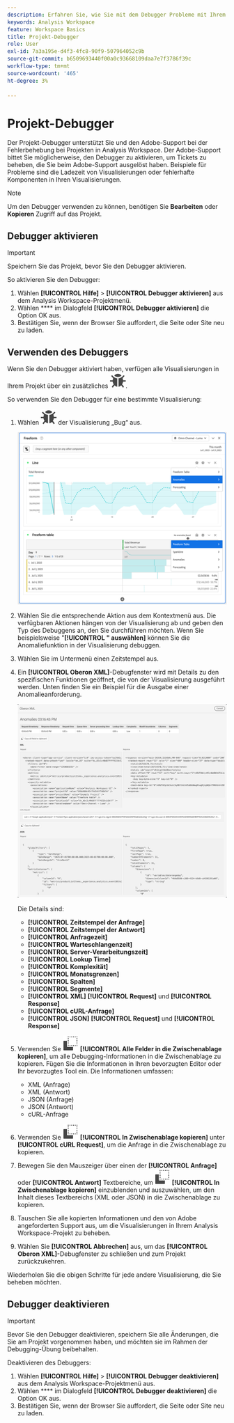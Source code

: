 ```yaml
---
description: Erfahren Sie, wie Sie mit dem Debugger Probleme mit Ihrem Projekt in Analysis Workspace beheben können.
keywords: Analysis Workspace
feature: Workspace Basics
title: Projekt-Debugger
role: User
exl-id: 7a3a195e-d4f3-4fc8-90f9-507964052c9b
source-git-commit: b6509693440f00a0c93668109daa7e7f3786f39c
workflow-type: tm+mt
source-wordcount: '465'
ht-degree: 3%

---
```


# Projekt-Debugger

Der Projekt-Debugger unterstützt Sie und den Adobe-Support bei der Fehlerbehebung bei Projekten in Analysis Workspace. Der Adobe-Support bittet Sie möglicherweise, den Debugger zu aktivieren, um Tickets zu beheben, die Sie beim Adobe-Support ausgelöst haben. Beispiele für Probleme sind die Ladezeit von Visualisierungen oder fehlerhafte Komponenten in Ihren Visualisierungen.

>[!NOTE]
>
>Um den Debugger verwenden zu können, benötigen Sie **Bearbeiten** oder **Kopieren** Zugriff auf das Projekt.
>

## Debugger aktivieren

>[!IMPORTANT]
>
>Speichern Sie das Projekt, bevor Sie den Debugger aktivieren.
>

So aktivieren Sie den Debugger:

1. Wählen **[!UICONTROL Hilfe]** > **[!UICONTROL Debugger aktivieren]** aus dem Analysis Workspace-Projektmenü.
1. Wählen **** im Dialogfeld **[!UICONTROL Debugger aktivieren]** die Option OK aus.
1. Bestätigen Sie, wenn der Browser Sie auffordert, die Seite oder Site neu zu laden.


## Verwenden des Debuggers

Wenn Sie den Debugger aktiviert haben, verfügen alle Visualisierungen in Ihrem Projekt über ein zusätzliches ![-Symbol](/help/assets/icons/Bug.svg).

So verwenden Sie den Debugger für eine bestimmte Visualisierung:

1. Wählen ![ oben ](/help/assets/icons/Bug.svg) der Visualisierung „Bug“ aus.

   ![Debugger-Kontextmenü](assets/debugger-context-menu.png)

1. Wählen Sie die entsprechende Aktion aus dem Kontextmenü aus. Die verfügbaren Aktionen hängen von der Visualisierung ab und geben den Typ des Debuggens an, den Sie durchführen möchten. Wenn Sie beispielsweise &quot;**[!UICONTROL &quot; auswählen]** können Sie die Anomaliefunktion in der Visualisierung debuggen.
1. Wählen Sie im Untermenü einen Zeitstempel aus.
1. Ein **[!UICONTROL Oberon XML]**-Debugfenster wird mit Details zu den spezifischen Funktionen geöffnet, die von der Visualisierung ausgeführt werden. Unten finden Sie ein Beispiel für die Ausgabe einer Anomalieanforderung.

   ![Ausgabe-Debuganforderung](assets/debugger-oberon.png)

   Die Details sind:

   * **[!UICONTROL Zeitstempel der Anfrage]**
   * **[!UICONTROL Zeitstempel der Antwort]**
   * **[!UICONTROL Anfragezeit]**
   * **[!UICONTROL Warteschlangenzeit]**
   * **[!UICONTROL Server-Verarbeitungszeit]**
   * **[!UICONTROL Lookup Time]**
   * **[!UICONTROL Komplexität]**
   * **[!UICONTROL Monatsgrenzen]**
   * **[!UICONTROL Spalten]**
   * **[!UICONTROL Segmente]**
   * **[!UICONTROL XML]** **[!UICONTROL Request]** und **[!UICONTROL Response]**
   * **[!UICONTROL cURL-Anfrage]**
   * **[!UICONTROL JSON]** **[!UICONTROL Request]** und **[!UICONTROL Response]**

1. Verwenden Sie ![Kopieren](/help/assets/icons/Copy.svg) **[!UICONTROL Alle Felder in die Zwischenablage kopieren]**, um alle Debugging-Informationen in die Zwischenablage zu kopieren. Fügen Sie die Informationen in Ihren bevorzugten Editor oder Ihr bevorzugtes Tool ein. Die Informationen umfassen:

   * XML (Anfrage)
   * XML (Antwort)
   * JSON (Anfrage)
   * JSON (Antwort)
   * cURL-Anfrage

1. Verwenden Sie ![Kopieren](/help/assets/icons/Copy.svg) **[!UICONTROL In Zwischenablage kopieren]** unter **[!UICONTROL cURL Request]**, um die Anfrage in die Zwischenablage zu kopieren.
1. Bewegen Sie den Mauszeiger über einen der **[!UICONTROL Anfrage]** oder **[!UICONTROL Antwort]** Textbereiche, um ![Kopieren](/help/assets/icons/Copy.svg) **[!UICONTROL In Zwischenablage kopieren]** einzublenden und auszuwählen, um den Inhalt dieses Textbereichs (XML oder JSON) in die Zwischenablage zu kopieren.

1. Tauschen Sie alle kopierten Informationen und den von Adobe angeforderten Support aus, um die Visualisierungen in Ihrem Analysis Workspace-Projekt zu beheben.

1. Wählen Sie **[!UICONTROL Abbrechen]** aus, um das **[!UICONTROL Oberon XML]**-Debugfenster zu schließen und zum Projekt zurückzukehren.

Wiederholen Sie die obigen Schritte für jede andere Visualisierung, die Sie beheben möchten.

## Debugger deaktivieren

>[!IMPORTANT]
>
>Bevor Sie den Debugger deaktivieren, speichern Sie alle Änderungen, die Sie am Projekt vorgenommen haben, und möchten sie im Rahmen der Debugging-Übung beibehalten.
>

Deaktivieren des Debuggers:

1. Wählen **[!UICONTROL Hilfe]** > **[!UICONTROL Debugger deaktivieren]** aus dem Analysis Workspace-Projektmenü aus.
1. Wählen **** im Dialogfeld **[!UICONTROL Debugger deaktivieren]** die Option OK aus.
1. Bestätigen Sie, wenn der Browser Sie auffordert, die Seite oder Site neu zu laden.
